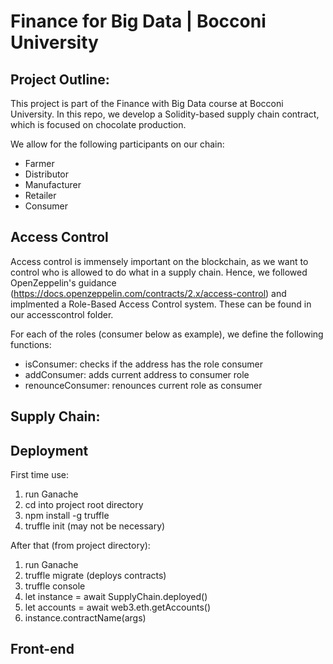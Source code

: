 # Finance for Big Data | Bocconi University

## Project Outline:
This project is part of the Finance with Big Data course at Bocconi University. In this repo, we develop a Solidity-based supply chain contract, which is focused on chocolate production. 

We allow for the following participants on our chain: 
- Farmer
- Distributor
- Manufacturer
- Retailer
- Consumer

## Access Control

Access control is immensely important on the blockchain, as we want to control who is allowed to do what in a supply chain. Hence, we followed OpenZeppelin's guidance (https://docs.openzeppelin.com/contracts/2.x/access-control) and implmented a Role-Based Access Control system. These can be found in our accesscontrol folder.

For each of the roles (consumer below as example), we define the following functions:
- isConsumer: checks if the address has the role consumer
- addConsumer: adds current address to consumer role
- renounceConsumer: renounces current role as consumer

## Supply Chain:

## Deployment
First time use:
1. run Ganache
2. cd into project root directory
3. npm install -g truffle
4. truffle init (may not be necessary)

After that (from project directory):
1. run Ganache
2. truffle migrate (deploys contracts)
3. truffle console
4. let instance = await SupplyChain.deployed()
5. let accounts = await web3.eth.getAccounts()
6. instance.contractName(args)

## Front-end
